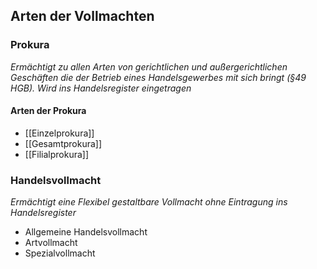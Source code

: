 ## Arten der Vollmachten

### Prokura
*Ermächtigt zu allen Arten von gerichtlichen und außergerichtlichen Geschäften die der Betrieb eines Handelsgewerbes mit sich bringt (§49 HGB). Wird ins Handelsregister eingetragen*
#### Arten der Prokura
- [[Einzelprokura]]
- [[Gesamtprokura]]
- [[Filialprokura]]
### Handelsvollmacht
*Ermächtigt eine Flexibel gestaltbare Vollmacht ohne Eintragung ins Handelsregister* 
- Allgemeine Handelsvollmacht
- Artvollmacht
- Spezialvollmacht
